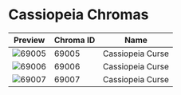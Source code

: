 # Cassiopeia Chromas

| Preview | Chroma ID | Name |
|---------|-----------|------|
| ![69005](https://raw.communitydragon.org/latest/plugins/rcp-be-lol-game-data/global/default/v1/champion-chroma-images/69/69005.png) | 69005 | Cassiopeia Curse |
| ![69006](https://raw.communitydragon.org/latest/plugins/rcp-be-lol-game-data/global/default/v1/champion-chroma-images/69/69006.png) | 69006 | Cassiopeia Curse |
| ![69007](https://raw.communitydragon.org/latest/plugins/rcp-be-lol-game-data/global/default/v1/champion-chroma-images/69/69007.png) | 69007 | Cassiopeia Curse |